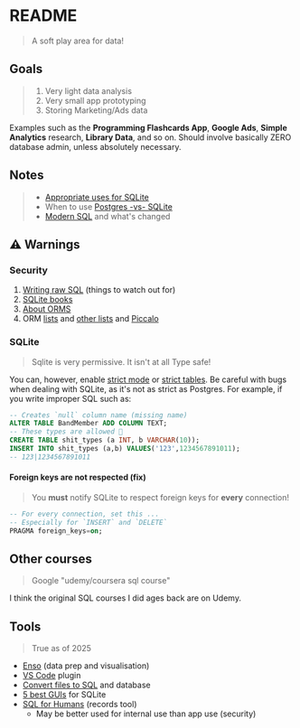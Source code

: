 # README

> A soft play area for data!

## Goals

> 1. Very light data analysis
> 2. Very small app prototyping
> 3. Storing Marketing/Ads data

Examples such as the **Programming Flashcards App**, **Google Ads**, **Simple Analytics** research, **Library Data**, and so on. Should involve basically ZERO database admin, unless absolutely necessary.


## Notes

> - [Appropriate uses for SQLite](https://www.sqlite.org/whentouse.html)
> - When to use [Postgres -vs- SQLite](https://www.boltic.io/blog/postgresql-vs-sqlite)
> - [Modern SQL](https://modern-sql.com/) and what's changed


## ⚠️ Warnings

### Security

1. [Writing raw SQL](https://www.youtube.com/watch?v=Cp3bXHYp-bY) (things to watch out for)
2. [SQLite books](https://www.sqlite.org/books.html)
3. [About ORMS](https://www.fullstackpython.com/object-relational-mappers-orms.html)
4. ORM [lists](https://github.com/grundic/awesome-python-models?tab=readme-ov-file#odm-orm-active-record) and [other lists](https://github.com/vajol/python-data-engineering-resources/blob/main/resources/orms-for-python.md#list-of-orms) and [Piccalo](https://piccolo-orm.com/)

### SQLite

> Sqlite is very permissive.
> It isn't at all Type safe!

You can, however, enable [strict mode](https://sqlite.org/src/wiki?name=StrictMode) or [strict tables](https://www.sqlite.org/stricttables.html). Be careful with bugs when dealing with SQLite, as it's not as strict as Postgres. For example, if you write improper SQL such as:

```sql
-- Creates `null` column name (missing name) 
ALTER TABLE BandMember ADD COLUMN TEXT;
-- These types are allowed 🤦
CREATE TABLE shit_types (a INT, b VARCHAR(10));
INSERT INTO shit_types (a,b) VALUES('123',1234567891011);
-- 123|1234567891011
```

#### Foreign keys are not respected (fix)

> You **must** notify SQLite to respect foreign keys for **every** connection!

```sql
-- For every connection, set this ...
-- Especially for `INSERT` and `DELETE`
PRAGMA foreign_keys=on;
```


## Other courses

> Google "udemy/coursera sql course"

I think the original SQL courses I did ages back are on Udemy.


## Tools

> True as of 2025

- [Enso](https://help.enso.org/) (data prep and visualisation)
- [VS Code](https://marketplace.visualstudio.com/items?itemName=alexcvzz.vscode-sqlite) plugin
- [Convert files to SQL](https://sqlizer.io/) and database
- [5 best GUIs](https://turso.tech/blog/5-best-free-sqlite-gui) for SQLite
- [SQL for Humans](https://github.com/kennethreitz/records) (records tool)
    - May be better used for internal use than app use (security)

